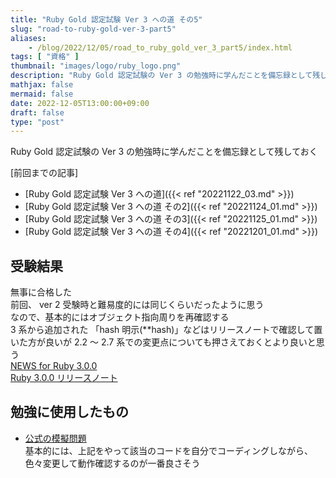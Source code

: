 ```yaml
---
title: "Ruby Gold 認定試験 Ver 3 への道 その5"
slug: "road-to-ruby-gold-ver-3-part5"
aliases:
    - /blog/2022/12/05/road_to_ruby_gold_ver_3_part5/index.html
tags: [ "資格" ]
thumbnail: "images/logo/ruby_logo.png"
description: "Ruby Gold 認定試験の Ver 3 の勉強時に学んだことを備忘録として残しておく"
mathjax: false
mermaid: false
date: 2022-12-05T13:00:00+09:00
draft: false
type: "post"
---
```


Ruby Gold 認定試験の Ver 3 の勉強時に学んだことを備忘録として残しておく

[前回までの記事]

* [Ruby Gold 認定試験 Ver 3 への道]({{< ref "20221122_03.md" >}})
* [Ruby Gold 認定試験 Ver 3 への道 その2]({{< ref "20221124_01.md" >}})
* [Ruby Gold 認定試験 Ver 3 への道 その3]({{< ref "20221125_01.md" >}})
* [Ruby Gold 認定試験 Ver 3 への道 その4]({{< ref "20221201_01.md" >}})

## 受験結果

無事に合格した  
前回、 ver 2 受験時と難易度的には同じくらいだったように思う  
なので、基本的にはオブジェクト指向周りを再確認する  
3 系から追加された 「hash 明示(**hash)」などはリリースノートで確認して置いた方が良いが 2.2 〜 2.7 系での変更点についても押さえておくとより良いと思う  
[NEWS for Ruby 3.0.0](https://github.com/ruby/ruby/blob/v3_0_0/NEWS.md)  
[Ruby 3.0.0 リリースノート](https://www.ruby-lang.org/ja/news/2020/12/25/ruby-3-0-0-released/)

## 勉強に使用したもの

* [公式の模擬問題](https://github.com/ruby-association/prep-test/blob/version3/gold_ja.md)  
  基本的には、上記をやって該当のコードを自分でコーディングしながら、色々変更して動作確認するのが一番良さそう
